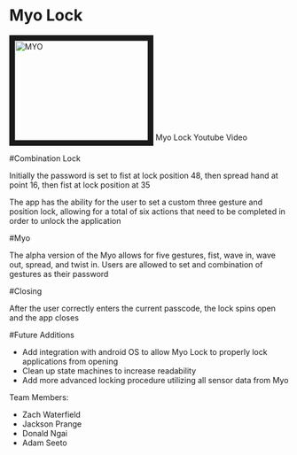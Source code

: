 Myo Lock
===

<a href="http://www.youtube.com/embed/nJhLZ8hf8fo?rel=0" target="_blank"><img src="http://img.youtube.com/vi/nJhLZ8hf8fo/0.jpg" 
alt="MYO" width="240" height="180" border="10" /></a>
Myo Lock Youtube Video

#Combination Lock

Initially the password is set to fist at lock position 48, then spread hand at point 16, then fist at lock position at 35

The app has the ability for the user to set a custom three gesture and position lock, allowing for a total of six actions that need to be completed in order to unlock the application

#Myo

The alpha version of the Myo allows for five gestures, fist, wave in, wave out, spread, and twist in.
Users are allowed to set and combination of gestures as their password

#Closing

After the user correctly enters the current passcode, the lock spins open and the app closes

#Future Additions

- Add integration with android OS to allow Myo Lock to properly lock applications from opening
- Clean up state machines to increase readability
- Add more advanced locking procedure utilizing all sensor data from Myo


Team Members:

- Zach Waterfield
- Jackson Prange
- Donald Ngai
- Adam Seeto

